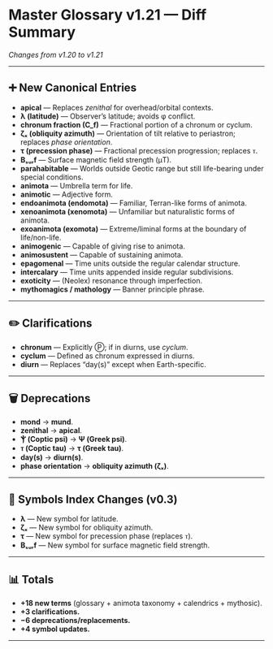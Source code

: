 # Master Glossary v1.21 — Diff Summary
*Changes from v1.20 to v1.21*

---

## ➕ New Canonical Entries

- **apical** — Replaces *zenithal* for overhead/orbital contexts.  
- **λ (latitude)** — Observer’s latitude; avoids φ conflict.  
- **chronum fraction (C_f)** — Fractional portion of a chronum or cyclum.  
- **ζₓ (obliquity azimuth)** — Orientation of tilt relative to periastron; replaces *phase orientation*.  
- **τ (precession phase)** — Fractional precession progression; replaces ⲧ.  
- **Bₛᵤᵣf** — Surface magnetic field strength (μT).  
- **parahabitable** — Worlds outside Geotic range but still life-bearing under special conditions.  
- **animota** — Umbrella term for life.  
- **animotic** — Adjective form.  
- **endoanimota (endomota)** — Familiar, Terran-like forms of animota.  
- **xenoanimota (xenomota)** — Unfamiliar but naturalistic forms of animota.  
- **exoanimota (exomota)** — Extreme/liminal forms at the boundary of life/non-life.  
- **animogenic** — Capable of giving rise to animota.  
- **animosustent** — Capable of sustaining animota.  
- **epagomenal** — Time units outside the regular calendar structure.  
- **intercalary** — Time units appended inside regular subdivisions.  
- **exoticity** — (Neolex) resonance through imperfection.  
- **mythomagics / mathology** — Banner principle phrase.  

---

## ✏️ Clarifications

- **chronum** — Explicitly Ⓟ; if in diurns, use *cyclum*.  
- **cyclum** — Defined as chronum expressed in diurns.  
- **diurn** — Replaces “day(s)” except when Earth-specific.  

---

## 🗑️ Deprecations

- **mond** → **mund**.  
- **zenithal** → **apical**.  
- **Ⲯ (Coptic psi)** → **Ψ (Greek psi)**.  
- **ⲧ (Coptic tau)** → **τ (Greek tau)**.  
- **day(s)** → **diurn(s)**.  
- **phase orientation** → **obliquity azimuth (ζₓ)**.  

---

## 🔣 Symbols Index Changes (v0.3)

- **λ** — New symbol for latitude.  
- **ζₓ** — New symbol for obliquity azimuth.  
- **τ** — New symbol for precession phase (replaces ⲧ).  
- **Bₛᵤᵣf** — New symbol for surface magnetic field strength.  

---

## 📊 Totals

- **+18 new terms** (glossary + animota taxonomy + calendrics + mythosic).  
- **+3 clarifications.**  
- **−6 deprecations/replacements.**  
- **+4 symbol updates.**  

---
